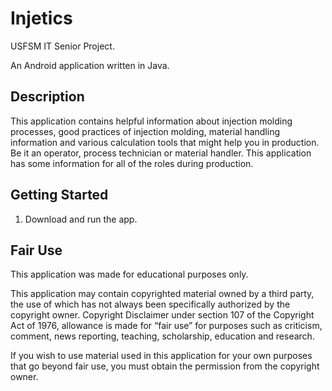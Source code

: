 # Injetics
USFSM IT Senior Project.

An Android application written in Java.

## Description
This application contains helpful information about injection molding processes, good practices of injection molding, material handling information and various calculation tools that might help you in production. Be it an operator, process technician or material handler. This application has some information for all of the roles during production.

## Getting Started
1. Download and run the app.

## Fair Use
This application was made for educational purposes only.

This application may contain copyrighted material owned by a third party, the use of which has not always been specifically authorized by the copyright owner. Copyright Disclaimer under section 107 of the Copyright Act of 1976, allowance is made for “fair use” for purposes such as criticism, comment, news reporting, teaching, scholarship, education and research.

If you wish to use material used in this application for your own purposes that go beyond fair use, you must obtain the permission from the copyright owner.

